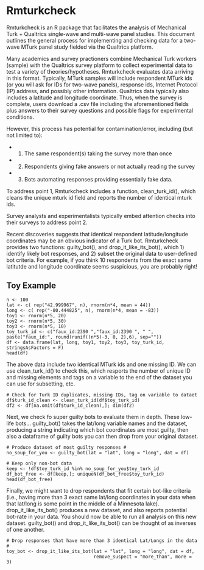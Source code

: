 # Rmturkcheck 


Rmturkcheck is an R package that facilitates the analysis of Mechanical Turk + Qualtrics single-wave and multi-wave panel studies. This document outlines the general process for implementing and checking data for a two-wave MTurk panel study fielded via the Qualtrics platform.

Many academics and survey practioners combine Mechanical Turk workers (sample) with the Qualtrics survey platform to collect experimental data to test a variety of theories/hypotheses. Rmturkcheck evaluates data arriving in this format. Typically, MTurk samples will include respondent MTurk ids (or you will ask for IDs for two-wave panels), response ids, Internet Protocol (IP) address, and possibly other information. Qualtrics data typically also includes a latitude and longitude coordinate. Thus, when the survey is complete, users download a .csv file including the aforementioned fields plus answers to their survey questions and possible flags for experimental conditions.

However, this process has potential for contamination/error, including (but not limited to):

* 1. The same respondent(s) taking the survey more than once
* 2. Respondents giving fake answers or not actually reading the survey
* 3. Bots automating responses providing essentially fake data.

To address point 1, Rmturkcheck includes a function, clean_turk_id(), which cleans the unique mturk id field and reports the number of identical mturk ids.

Survey analysts and experimentalists typically embed attention checks into their surveys to address point 2. 

Recent discoveries suggests that identical respondent latitude/longitude coordinates may be an obvious indicator of a Turk bot. Rmturkcheck provides two functions: guilty_bot(), and drop_it_like_its_bot(), which 1) identify likely bot responses, and 2) subset the original data to user-defined bot criteria. For example, if you think 10 respondents from the exact same latitutde and longitude coordinate seems suspicious, you are probably right!

## Toy Example 
```{r}
n <- 100
lat <- c( rep("42.999967", n), rnorm(n*4, mean = 44))
long <- c( rep("-80.444825", n), rnorm(n*4, mean = -83))
toy1 <- rnorm(n*5, 20)
toy2 <- rnorm(n*5, 30)
toy3 <- rnorm(n*5, 10)
toy_turk_id <- c("faux_id:2390 ","faux_id:2390 ", " ", paste("faux_id:", round(runif((n*5)-3, 0, 2),6), sep=""))
df <- data.frame(lat, long, toy1, toy2, toy3, toy_turk_id, stringsAsFactors = F)
head(df)
```

The above data include two identical MTurk ids and one missing ID. We can use clean_turk_id() to check this, which resports the number of unique ID and missing elements and tags on a variable to the end of the dataset you can use for subsetting, etc.

```{r}
# Check for Turk ID duplicates, missing IDs, tag on variable to dataet
df$turk_id_clean <- clean_turk_id(df$toy_turk_id)
df2 <- df[na.omit(df$turk_id_clean),]; dim(df2)
```

Next, we check fo super guilty bots to evaluate them in depth. These low-life bots... guilty_bot() takes the lat/long variable names and the dataset, producing a string indicating which bot coordinates are most guilty, then also a dataframe of guilty bots you can then drop from your original dataset.

```{r}
# Produce dataset of most guilty responses #
no_soup_for_you <- guilty_bot(lat = "lat", long = "long", dat = df)

# Keep only non-bot data
keep <- !df$toy_turk_id %in% no_soup_for_you$toy_turk_id
df_bot_free <- df[keep,]; uniqueN(df_bot_free$toy_turk_id)
head(df_bot_free)
```

Finally, we might want to drop respondents that fit certain bot-like criteria (i.e., having more than 3 exact same lat/long coordinates in your data when that lat/long is some point in the middle of a Minnesota lake). drop_it_like_its_bot() produces a new dataset, and also reports potential bot-rate in your data. You should now be able to run all analysis on this new dataset. guilty_bot() and drop_it_like_its_bot() can be thought of as inverses of one another.

```{r}
# Drop responses that have more than 3 identical Lat/Longs in the data #
toy_bot <- drop_it_like_its_bot(lat = "lat", long = "long", dat = df,
                                remove_suspect = "more_than", more = 3)
```

